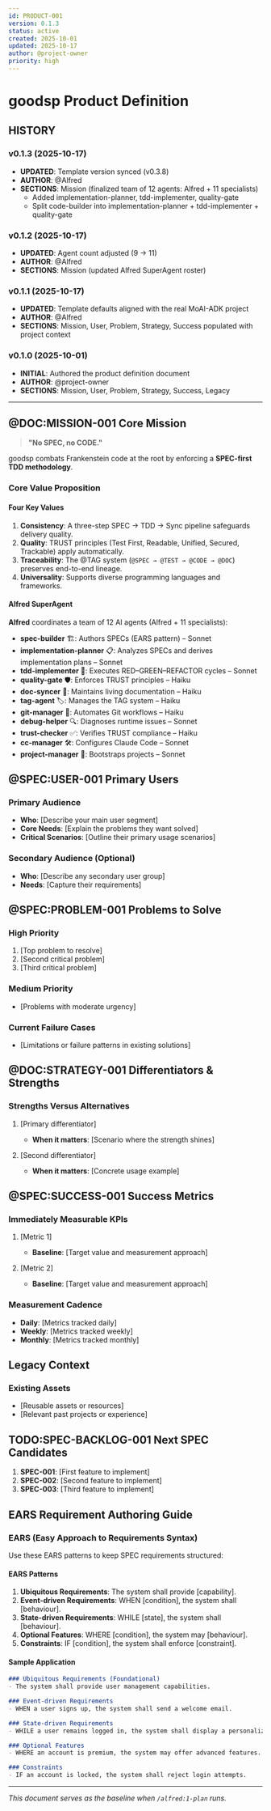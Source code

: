 ```yaml
---
id: PRODUCT-001
version: 0.1.3
status: active
created: 2025-10-01
updated: 2025-10-17
author: @project-owner
priority: high
---
```


# goodsp Product Definition

## HISTORY

### v0.1.3 (2025-10-17)
- **UPDATED**: Template version synced (v0.3.8)
- **AUTHOR**: @Alfred
- **SECTIONS**: Mission (finalized team of 12 agents: Alfred + 11 specialists)
  - Added implementation-planner, tdd-implementer, quality-gate
  - Split code-builder into implementation-planner + tdd-implementer + quality-gate

### v0.1.2 (2025-10-17)
- **UPDATED**: Agent count adjusted (9 → 11)
- **AUTHOR**: @Alfred
- **SECTIONS**: Mission (updated Alfred SuperAgent roster)

### v0.1.1 (2025-10-17)
- **UPDATED**: Template defaults aligned with the real MoAI-ADK project
- **AUTHOR**: @Alfred
- **SECTIONS**: Mission, User, Problem, Strategy, Success populated with project context

### v0.1.0 (2025-10-01)
- **INITIAL**: Authored the product definition document
- **AUTHOR**: @project-owner
- **SECTIONS**: Mission, User, Problem, Strategy, Success, Legacy

---

## @DOC:MISSION-001 Core Mission

> **"No SPEC, no CODE."**

goodsp combats Frankenstein code at the root by enforcing a **SPEC-first TDD methodology**.

### Core Value Proposition

#### Four Key Values

1. **Consistency**: A three-step SPEC → TDD → Sync pipeline safeguards delivery quality.
2. **Quality**: TRUST principles (Test First, Readable, Unified, Secured, Trackable) apply automatically.
3. **Traceability**: The @TAG system (`@SPEC → @TEST → @CODE → @DOC`) preserves end-to-end lineage.
4. **Universality**: Supports diverse programming languages and frameworks.

#### Alfred SuperAgent

**Alfred** coordinates a team of 12 AI agents (Alfred + 11 specialists):
- **spec-builder** 🏗️: Authors SPECs (EARS pattern) – Sonnet
- **implementation-planner** 📋: Analyzes SPECs and derives implementation plans – Sonnet
- **tdd-implementer** 🔬: Executes RED–GREEN–REFACTOR cycles – Sonnet
- **quality-gate** 🛡️: Enforces TRUST principles – Haiku
- **doc-syncer** 📖: Maintains living documentation – Haiku
- **tag-agent** 🏷️: Manages the TAG system – Haiku
- **git-manager** 🚀: Automates Git workflows – Haiku
- **debug-helper** 🔍: Diagnoses runtime issues – Sonnet
- **trust-checker** ✅: Verifies TRUST compliance – Haiku
- **cc-manager** 🛠️: Configures Claude Code – Sonnet
- **project-manager** 📂: Bootstraps projects – Sonnet

## @SPEC:USER-001 Primary Users

### Primary Audience
- **Who**: [Describe your main user segment]
- **Core Needs**: [Explain the problems they want solved]
- **Critical Scenarios**: [Outline their primary usage scenarios]

### Secondary Audience (Optional)
- **Who**: [Describe any secondary user group]
- **Needs**: [Capture their requirements]

## @SPEC:PROBLEM-001 Problems to Solve

### High Priority
1. [Top problem to resolve]
2. [Second critical problem]
3. [Third critical problem]

### Medium Priority
- [Problems with moderate urgency]

### Current Failure Cases
- [Limitations or failure patterns in existing solutions]

## @DOC:STRATEGY-001 Differentiators & Strengths

### Strengths Versus Alternatives
1. [Primary differentiator]
   - **When it matters**: [Scenario where the strength shines]

2. [Second differentiator]
   - **When it matters**: [Concrete usage example]

## @SPEC:SUCCESS-001 Success Metrics

### Immediately Measurable KPIs
1. [Metric 1]
   - **Baseline**: [Target value and measurement approach]

2. [Metric 2]
   - **Baseline**: [Target value and measurement approach]

### Measurement Cadence
- **Daily**: [Metrics tracked daily]
- **Weekly**: [Metrics tracked weekly]
- **Monthly**: [Metrics tracked monthly]

## Legacy Context

### Existing Assets
- [Reusable assets or resources]
- [Relevant past projects or experience]

## TODO:SPEC-BACKLOG-001 Next SPEC Candidates

1. **SPEC-001**: [First feature to implement]
2. **SPEC-002**: [Second feature to implement]
3. **SPEC-003**: [Third feature to implement]

## EARS Requirement Authoring Guide

### EARS (Easy Approach to Requirements Syntax)

Use these EARS patterns to keep SPEC requirements structured:

#### EARS Patterns
1. **Ubiquitous Requirements**: The system shall provide [capability].
2. **Event-driven Requirements**: WHEN [condition], the system shall [behaviour].
3. **State-driven Requirements**: WHILE [state], the system shall [behaviour].
4. **Optional Features**: WHERE [condition], the system may [behaviour].
5. **Constraints**: IF [condition], the system shall enforce [constraint].

#### Sample Application
```markdown
### Ubiquitous Requirements (Foundational)
- The system shall provide user management capabilities.

### Event-driven Requirements
- WHEN a user signs up, the system shall send a welcome email.

### State-driven Requirements
- WHILE a user remains logged in, the system shall display a personalized dashboard.

### Optional Features
- WHERE an account is premium, the system may offer advanced features.

### Constraints
- IF an account is locked, the system shall reject login attempts.
```

---

_This document serves as the baseline when `/alfred:1-plan` runs._
